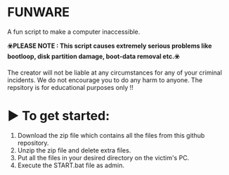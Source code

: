 # FUNWARE
A fun script to make a computer inaccessible.

**☣️PLEASE NOTE : This script causes extremely serious problems like bootloop, disk partition damage, boot-data removal etc.☣️**

The creator will not be liable at any circumstances for any of your criminal incidents. We do not encourage you to do any harm to anyone. The repsitory is for educational purposes only !!


▶️ To get started:
===================
1. Download the zip file which contains all the files from this github repository.
2. Unzip the zip file and delete extra files.
3. Put all the files in your desired directory on the victim's PC.
4. Execute the START.bat file as admin.
